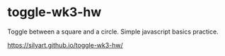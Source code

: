 # toggle-wk3-hw
Toggle between a square and a circle. Simple javascript basics practice.

https://silyart.github.io/toggle-wk3-hw/
